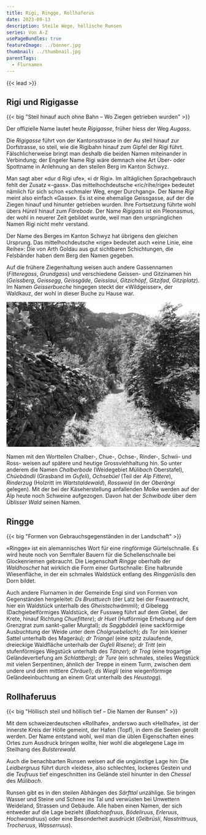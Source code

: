 ```yaml
---
title: Rigi, Ringge, Rollhaferus
date: 2023-09-13
description: Steile Wege, höllische Runsen
series: Von A-Z
usePageBundles: true
featureImage: ../banner.jpg
thumbnail: ../thumbnail.jpg
parentTags:
  - Flurnamen
---
```


{{< lead >}}

## Rigi und Rigigasse

{{< big "Steil hinauf auch ohne Bahn – Wo Ziegen getrieben wurden" >}}

Der offizielle Name lautet heute *Rigigasse*, früher hiess der Weg
*Augass*.

Die *Rigigasse* führt von der Kantonsstrasse in der Au steil hinauf
zur Dorfstrasse, so steil, wie die Rigibahn hinauf zum Gipfel der Rigi
führt. Fälschlicherweise bringt man deshalb die beiden Namen
miteinander in Verbindung; der Engeler Name Rigi wäre demnach eine Art
Über- oder Spottname in Anlehnung an den steilen Berg im Kanton
Schwyz.

Man sagt aber «dur d Rigi ufe», «i dr Rigi». Im alltäglichen
Sprachgebrauch fehlt der Zusatz «-gass». Das mittelhochdeutsche
«ric/rihe/rige» bedeutet nämlich für sich schon «schmaler Weg, enger
Durchgang». Der Name *Rigi* meint also einfach «Gasse». Es ist eine
ehemalige Geissgasse, auf der die Ziegen hinauf und hinunter getrieben
wurden. Ihre Fortsetzung führte wohl übers *Hüreli* hinauf zum
*Färebode*.  Der Name *Rigigass* ist ein Pleonasmus, der wohl in
neuerer Zeit gebildet wurde, weil man den ursprünglichen Namen Rigi
nicht mehr verstand.

Der Name des Berges im Kanton Schwyz hat übrigens den gleichen
Ursprung. Das mittelhochdeutsche «rige» bedeutet auch «eine Linie,
eine Reihe»: Die von Arth Goldau aus gut sichtbaren Schichtungen, die
Felsbänder haben dem Berg den Namen gegeben.

Auf die frühere Ziegenhaltung weisen auch andere Gassennamen
(*Fitteregass*, *Grundgass*) und verschiedene Geissen- und Gitzinamen
hin (*Geissberg*, *Geissegg*, *Geissgäde*, *Geisslaui*, *Gitzichöpf*,
*Gitzifad*, *Gitziplatz*). Im Namen *Geisserbueche* hingegen steckt
der «Wildgeisser», der Waldkauz, der wohl in dieser Buche zu Hause
war.

![Durch die «Fitteregass» wurden Ziegen auf die Alp Fittern getrieben.](p7025688.jpg)

Namen mit den Wortteilen Chalber-, Chue-, Ochse-, Rinder-, Schwii- und
Ross- weisen auf spätere und heutige Grossviehhaltung hin. So unter
anderem die Namen *Chalberbode* (Weidegebiet *Mülibach* Oberstafel),
*Chüebändli* (Grasband im *Gufeli*), *Ochsebüel* (Teil der *Alp
Fittere*), *Rinderzug* (Holzritt im *Wartstaldewald*), *Rossweid* (in
der *Oberängi* gelegen). Mit der bei der Käseherstellung anfallenden
Molke werden auf der Alp heute noch Schweine aufgezogen. Davon hat der
*Schwibode* über dem *Üblisser Wald* seinen Namen.

## Ringge

{{< big "Formen von Gebrauchsgegenständen in der Landschaft" >}}

«Ringge» ist ein alemannisches Wort für eine ringförmige
Gürtelschnalle. Es wird heute noch von Sernftaler Bauern für die
Schellenschnalle bei Glockenriemen gebraucht. Die Liegenschaft
*Ringge* oberhalb der *Waldhoschet* hat wirklich die Form einer
Gurtschnalle: Eine halbrunde Wiesenfläche, in der ein schmales
Waldstück entlang des *Ringgerüslis* den Dorn bildet.

Auch andere Flurnamen in der Gemeinde Engi sind von Formen von
Gegenständen hergeleitet: *Ds Brusttuech* (der Latz bei der
Frauentracht, hier ein Waldstück unterhalb des *Gheistschwämmli*); d
Gibelegg (Dachgiebelförmiges Waldstück, der Fussweg führt auf dem
Giebel, der Krete, hinauf Richtung *Chuefittere*); *dr Huet*
(Hutförmige Erhebung auf dem Grenzgrat zum sankt-galler Murgtal); *ds
Saggbödeli* (eine sackförmige Ausbuchtung der Weide unter dem
*Cholgruebeloch*); *ds Tor* (ein kleiner Sattel unterhalb des
Mageräu); *dr Triangel* (eine spitz zulaufende, dreieckige Waldfläche
unterhalb der *Gufeli Risene*); *dr Tritt* (ein stufenförmiges
Wegstück unterhalb des *Tänzer*); *dr Trog* (eine trogartige
Geländevertiefung am *Schlattberg*); *dr Ture* (ein schmales, steiles
Wegstück mit vielen Serpentinen, ähnlich der Treppe in einem Turm,
zwischen dem undere und dem mittlere *Chräuel*); *ds Wiegli* (eine
wiegenförmige Geländeeinbuchtung an einem Grat unterhalb des
*Heustogg*).

## Rollhaferuus

{{< big "Höllisch steil und höllisch tief – Die Namen der Runsen" >}}

Mit dem schweizerdeutschen «Rollhafe», anderswo auch «Hellhafe», ist
der innerste Kreis der Hölle gemeint, der Hafen (Topf), in dem die
Seelen gerollt werden. Der Name entstand wohl, weil man die üblen
Eigenschaften eines Ortes zum Ausdruck bringen wollte, hier wohl die
abgelegene Lage im Steilhang des *Bulsterewald*.

Auch die benachbarten Runsen weisen auf die ungünstige Lage hin: Die
*Leidbergruus* führt durch «leides», also schlechtes, lockeres Gestein
und die *Teufruus* tief eingeschnitten ins Gelände steil hinunter in
den *Chessel* des *Mülibach*.

Runsen gibt es in den steilen Abhängen des *Särfttal* unzählige. Sie
bringen Wasser und Steine und Schnee ins Tal und verwüsten bei
Unwettern Weideland, Strassen und Gebäude. Alle haben einen Namen, der
sich entweder auf die Lage bezieht (*Badchopfruus*, *Bödeliruus*,
*Erleruus*, *Hochwandruus*) oder eine Besonderheit ausdrückt
(*Gelbrüsli*, *Nasstrittruus*, *Trocheruus*, *Wasserruus*).
